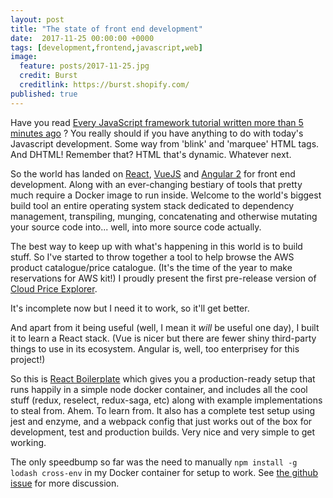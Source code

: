 ```yaml
---
layout: post
title: "The state of front end development"
date:  2017-11-25 00:00:00 +0000
tags: [development,frontend,javascript,web]
image:
  feature: posts/2017-11-25.jpg
  credit: Burst
  creditlink: https://burst.shopify.com/
published: true
---
```

Have you read
[Every JavaScript framework tutorial written more than 5 minutes ago](https://medium.freecodecamp.org/every-javascript-framework-tutorial-written-more-than-5-minutes-ago-f96642d4f05)
?
You really should if you have anything to do with today's Javascript development.
Some way from 'blink' and 'marquee' HTML tags. And DHTML!  Remember that? HTML
that's dynamic. Whatever next.

So the world has landed on
[React](https://reactjs.org),
[VueJS](https://vuejs.org)
and
[Angular 2](https://angular.io)
for front end development. Along with an ever-changing bestiary of
tools that pretty much require a Docker image to run inside. Welcome to the world's
biggest build tool an entire operating system stack dedicated to dependency management,
transpiling, munging, concatenating and otherwise mutating your source code into...
well, into more source code actually.

The best way to keep up with what's happening in this world is to
build stuff. So I've started to throw together a tool to help browse the
AWS product catalogue/price catalogue. (It's the time of the year to make
reservations for AWS kit!) I proudly present the first
pre-release version of [Cloud Price Explorer](http://thinkingitby.meyfroidt.com/product_explorer/).

It's incomplete now but I need it to work, so it'll get better.

And apart from it being useful (well, I mean it *will* be useful one day), I built it
to learn a React stack. (Vue is nicer but there are fewer shiny third-party things to use in its
ecosystem. Angular is, well, too enterprisey for this project!)

So this is
[React Boilerplate](https://www.reactboilerplate.com) which gives you a production-ready
setup that runs happily in a simple node docker container, and includes all the
cool stuff (redux, reselect, redux-saga, etc) along with example implementations to
steal from. Ahem. To learn from. It also has a complete test setup using jest and enzyme, and
a webpack config that just works out of the box for development, test and production builds.
Very nice and very simple to get working.

The only speedbump so far was the need to manually `npm install -g lodash cross-env`
in my Docker container for setup to work.
See [the github issue](https://github.com/react-boilerplate/react-boilerplate/issues/1836) for more discussion.
